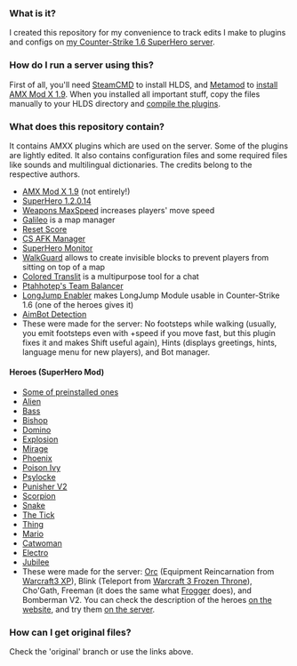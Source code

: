 ### What is it?
I created this repository for my convenience to track edits I make to plugins and configs on [my Counter-Strike 1.6 SuperHero server](https://ibiruai.github.io/).

### How do I run a server using this?
First of all, you'll need [SteamCMD](https://developer.valvesoftware.com/wiki/SteamCMD) to install HLDS, and [Metamod](http://metamod.org) to [install](https://wiki.alliedmods.net/Installing_AMX_Mod_X_Manually) [AMX Mod X 1.9](https://www.amxmodx.org/downloads-new.php). When you installed all important stuff, copy the files manually to your HLDS directory and [compile the plugins](https://wiki.alliedmods.net/Compiling_Plugins_(AMX_Mod_X)).

### What does this repository contain?
It contains AMXX plugins which are used on the server. Some of the plugins are lightly edited. It also contains configuration files and some required files like sounds and multilingual dictionaries. The credits belong to the respective authors.
  * [AMX Mod X 1.9](https://www.amxmodx.org/downloads-new.php) (not entirely!)
  * [SuperHero 1.2.0.14](https://forums.alliedmods.net/showthread.php?t=76081)
  * [Weapons MaxSpeed](https://forums.alliedmods.net/showthread.php?t=139521) increases players' move speed
  * [Galileo](https://forums.alliedmods.net/showthread.php?t=77391) is a map manager
  * [Reset Score](https://forums.alliedmods.net/showthread.php?t=74207)
  * [CS AFK Manager](https://forums.alliedmods.net/showthread.php?t=256449)
  * [SuperHero Monitor](https://forums.alliedmods.net/showthread.php?t=36540)
  * [WalkGuard](https://forums.alliedmods.net/showthread.php?t=55245) allows to create invisible blocks to prevent players from sitting on top of a map
  * [Colored Translit](https://c-s.net.ua/forum/topic25056.html) is a multipurpose tool for a chat
  * [Ptahhotep's Team Balancer](https://forums.alliedmods.net/showthread.php?t=26598)
  * [LongJump Enabler](https://forums.alliedmods.net/showthread.php?t=108382) makes LongJump Module usable in Counter-Strike 1.6 (one of the heroes gives it)
  * [AimBot Detection](https://forums.alliedmods.net/showthread.php?t=77821)
  * These were made for the server: No footsteps while walking (usually, you emit footsteps even with +speed if you move fast, but this plugin fixes it and makes Shift useful again), Hints (displays greetings, hints, language menu for new players), and Bot manager.

#### Heroes (SuperHero Mod)
  * [Some of preinstalled ones](https://forums.alliedmods.net/showthread.php?t=76081)
  * [Alien](https://forums.alliedmods.net/showthread.php?t=30082)
  * [Bass](https://forums.alliedmods.net/showthread.php?t=30174)
  * [Bishop](https://forums.alliedmods.net/showthread.php?t=30184)
  * [Domino](https://forums.alliedmods.net/showthread.php?t=36055)
  * [Explosion](https://forums.alliedmods.net/showthread.php?t=34294)
  * [Mirage](https://forums.alliedmods.net/showthread.php?t=34683)
  * [Phoenix](https://forums.alliedmods.net/showthread.php?t=30270)
  * [Poison Ivy](https://forums.alliedmods.net/showthread.php?t=30104)
  * [Psylocke](https://forums.alliedmods.net/showthread.php?t=30276)
  * [Punisher V2](https://forums.alliedmods.net/showthread.php?t=131398)
  * [Scorpion](https://forums.alliedmods.net/showthread.php?t=34448)
  * [Snake](https://forums.alliedmods.net/showthread.php?t=30293)
  * [The Tick](https://forums.alliedmods.net/showthread.php?t=36058)
  * [Thing](https://forums.alliedmods.net/showthread.php?t=31929)
  * [Mario](https://forums.alliedmods.net/showthread.php?t=32041)
  * [Catwoman](https://forums.alliedmods.net/showthread.php?t=34742)
  * [Electro](https://forums.alliedmods.net/showthread.php?t=30095)
  * [Jubilee](https://forums.alliedmods.net/showthread.php?t=30592)
  * These were made for the server: [Orc](https://forums.alliedmods.net/showthread.php?t=314199) (Equipment Reincarnation from [Warcraft3 XP](https://forums.alliedmods.net/showthread.php?t=15345)), Blink (Teleport from [Warcraft 3 Frozen Throne](https://forums.alliedmods.net/showthread.php?p=3158)), Cho'Gath, Freeman (it does the same what [Frogger](https://forums.alliedmods.net/showthread.php?t=33644) does), and Bomberman V2. You can check the description of the heroes [on the website](https://ibiruai.github.io/help/), and try them [on the server](steam://connect/95.142.47.100:27015).

### How can I get original files?
Check the 'original' branch or use the links above.
